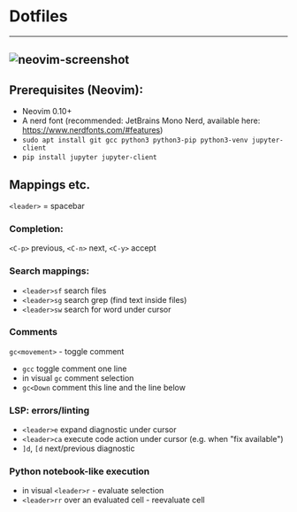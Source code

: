 # Dotfiles
---

## ![neovim-screenshot](https://github.com/user-attachments/assets/3e95040e-9ba0-4373-a54a-a16ae1f0adb5)

## Prerequisites (Neovim):
- Neovim 0.10+
- A nerd font (recommended: JetBrains Mono Nerd, available here: https://www.nerdfonts.com/#features)
- `sudo apt install git gcc python3 python3-pip python3-venv jupyter-client`
- `pip install jupyter jupyter-client`

## Mappings etc.

`<leader>` = spacebar

### Completion:
`<C-p>` previous, `<C-n>` next, `<C-y>` accept

### Search mappings:
- `<leader>sf` search files
- `<leader>sg` search grep (find text inside files)
- `<leader>sw` search for word under cursor

### Comments
`gc<movement>` - toggle comment
- `gcc` toggle comment one line
- in visual `gc` comment selection
- `gc<Down` comment this line and the line below

### LSP: errors/linting
- `<leader>e` expand diagnostic under cursor
- `<leader>ca` execute code action under cursor (e.g. when "fix available")
- `]d`, `[d` next/previous diagnostic

### Python notebook-like execution
- in visual `<leader>r` - evaluate selection
- `<leader>rr` over an evaluated cell - reevaluate cell
